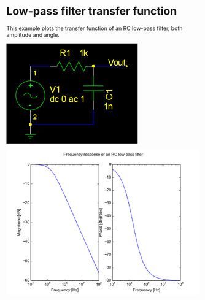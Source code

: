 Low-pass filter transfer function
=================================

This example plots the transfer function of an RC low-pass filter, both
amplitude and angle.

![](schematic.png)

![](lowpass.png)
